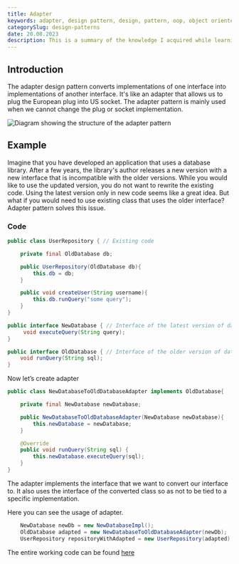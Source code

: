 ```yaml
---
title: Adapter
keywords: adapter, design pattern, design, pattern, oop, object oriented programming, java
categorySlug: design-patterns
date: 20.08.2023
description: This is a summary of the knowledge I acquired while learning about the Adapter pattern.
---
```


## Introduction

The adapter design pattern converts implementations of one interface into implementations of another interface. It's like an adapter that allows us to plug the European plug into US socket.
The adapter pattern is mainly used when we cannot change the plug or socket implementation.

![Diagram showing the structure of the adapter pattern](/images/posts/adapter/diagram.png)

## Example

Imagine that you have developed an application that uses a database library. After a few years, the library's author releases a new version with a new interface that is incompatible with the older versions. While you would like to use the updated version, you do not want to rewrite the existing code. Using the latest version only in new code seems like a great idea. But what if you would need to use existing class that uses the older interface? Adapter pattern solves this issue.

### Code

```java
public class UserRepository { // Existing code

    private final OldDatabase db;

    public UserRepository(OldDatabase db){
        this.db = db;
    }

    public void createUser(String username){
        this.db.runQuery("some query");
    }
}

public interface NewDatabase { // Interface of the latest version of database library
     void executeQuery(String query);
}

public interface OldDatabase { // Interface of the older version of database library
    void runQuery(String sql);
}
```

Now let’s create adapter

```java
public class NewDatabaseToOldDatabaseAdapter implements OldDatabase{

    private final NewDatabase newDatabase;

    public NewDatabaseToOldDatabaseAdapter(NewDatabase newDatabase){
        this.newDatabase = newDatabase;
    }

    @Override
    public void runQuery(String sql) {
        this.newDatabase.executeQuery(sql);
    }
}
```

The adapter implements the interface that we want to convert our interface to. It also uses the interface of the converted class so as not to be tied to a specific implementation.

Here you can see the usage of adapter.
```java
    NewDatabase newDb = new NewDatabaseImpl();
    OldDatabase adapted = new NewDatabaseToOldDatabaseAdapter(newDb);
    UserRepository repositoryWithAdapted = new UserRepository(adapted);
```
The entire working code can be found [here](https://github.com/Aadameqq/design-patterns-java/tree/master/src/main/java/adapter)

